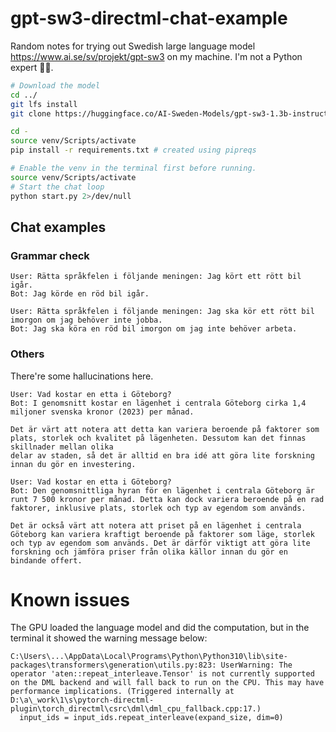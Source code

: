 # gpt-sw3-directml-chat-example

Random notes for trying out Swedish large language model https://www.ai.se/sv/projekt/gpt-sw3 on my machine. I'm not a Python expert 🤷‍♂️.

```sh
# Download the model
cd ../
git lfs install
git clone https://huggingface.co/AI-Sweden-Models/gpt-sw3-1.3b-instruct

cd -
source venv/Scripts/activate
pip install -r requirements.txt # created using pipreqs

# Enable the venv in the terminal first before running.
source venv/Scripts/activate
# Start the chat loop
python start.py 2>/dev/null
```

## Chat examples

### Grammar check

```
User: Rätta språkfelen i följande meningen: Jag kört ett rött bil igår.
Bot: Jag körde en röd bil igår.
```

```
User: Rätta språkfelen i följande meningen: Jag ska kör ett rött bil imorgon om jag behöver inte jobba.
Bot: Jag ska köra en röd bil imorgon om jag inte behöver arbeta.
```

### Others

There're some hallucinations here.

```
User: Vad kostar en etta i Göteborg?
Bot: I genomsnitt kostar en lägenhet i centrala Göteborg cirka 1,4 miljoner svenska kronor (2023) per månad.

Det är värt att notera att detta kan variera beroende på faktorer som plats, storlek och kvalitet på lägenheten. Dessutom kan det finnas skillnader mellan olika 
delar av staden, så det är alltid en bra idé att göra lite forskning innan du gör en investering.
```

```
User: Vad kostar en etta i Göteborg?
Bot: Den genomsnittliga hyran för en lägenhet i centrala Göteborg är runt 7 500 kronor per månad. Detta kan dock variera beroende på en rad faktorer, inklusive plats, storlek och typ av egendom som används.

Det är också värt att notera att priset på en lägenhet i centrala Göteborg kan variera kraftigt beroende på faktorer som läge, storlek och typ av egendom som används. Det är därför viktigt att göra lite forskning och jämföra priser från olika källor innan du gör en bindande offert.
```

# Known issues

The GPU loaded the language model and did the computation, but in the terminal it showed the warning message below:

```
C:\Users\...\AppData\Local\Programs\Python\Python310\lib\site-packages\transformers\generation\utils.py:823: UserWarning: The operator 'aten::repeat_interleave.Tensor' is not currently supported on the DML backend and will fall back to run on the CPU. This may have performance implications. (Triggered internally at D:\a\_work\1\s\pytorch-directml-plugin\torch_directml\csrc\dml\dml_cpu_fallback.cpp:17.)
  input_ids = input_ids.repeat_interleave(expand_size, dim=0)
```
